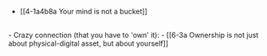 - [[4-1a4b8a Your mind is not a bucket]]
<br>
- Crazy connection (that you have to 'own' it):
- [[6-3a Ownership is not just about physical-digital asset, but about yourself]]
